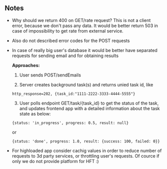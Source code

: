 ## Notes

- Why should we return 400 on GET/rate request? This is not a client error, because we don't pass any data. 
  It would be better return 503 in case of impossibility to get rate from external service.

- Also do not described error codes for the POST requests

- In case of really big user's database it would be better have separated requests for sending email and for obtaining results

  **Approaches:**

   1. User sends POST/sendEmails

   2. Server creates background task(s) and returns unied task id, like 

   ``` 
   http_response=202, {task_id:"1111-2222-3333-4444-5555"}
   ```

   3. User polls endpoint GET/task/{task_id} to get the status of the task, and updates frontend app with a detailed information about the task state as below:

    ```
    {status: 'in_progress', progress: 0.5, result: null} 
    ```
    or  
    
    ```
    {status: 'done', progress: 1.0, result: {success: 100, failed: 0}}
    ```

- For highloaded app consider cachig values in order to reduce number of requests to 3d party services, or throttling user's requests. Of cource if only we do not provide platform for HFT :)
